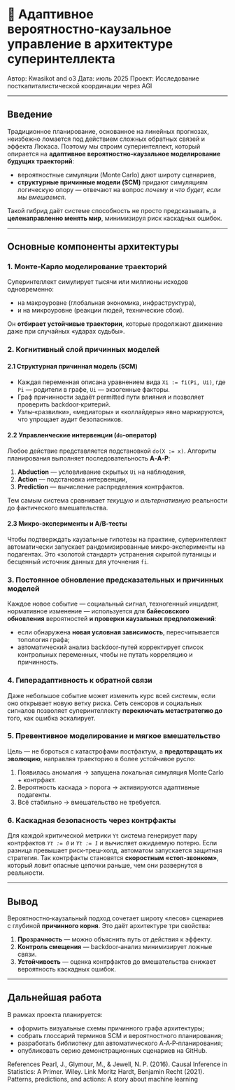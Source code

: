 # 🧠 Адаптивное вероятностно‑каузальное управление в архитектуре суперинтеллекта

Автор: Kwasikot and o3
Дата: июль 2025
Проект: Исследование посткапиталистической координации через AGI

---

## Введение

Традиционное планирование, основанное на линейных прогнозах, неизбежно ломается под действием сложных обратных связей и эффекта Люкаса.
Поэтому мы строим суперинтеллект, который опирается на **адаптивное вероятностно‑каузальное моделирование будущих траекторий**:

* вероятностные симуляции (Monte Carlo) дают широту сценариев,
* **структурные причинные модели (SCM)** придают симуляциям логическую опору — отвечают на вопрос *почему* и *что будет, если мы вмешаемся*.

Такой гибрид даёт системе способность не просто предсказывать, а **целенаправленно менять мир**, минимизируя риск каскадных ошибок.

---

## Основные компоненты архитектуры

### 1. Монте‑Карло моделирование траекторий

Суперинтеллект симулирует тысячи или миллионы исходов одновременно:

* на макроуровне (глобальная экономика, инфраструктура),
* и на микроуровне (реакции людей, технические сбои).

Он **отбирает устойчивые траектории**, которые продолжают движение даже при случайных «ударах судьбы».

### 2. Когнитивный слой причинных моделей

#### 2.1 Структурная причинная модель (SCM)

* Каждая переменная описана уравнением вида `Xi := fi(Pi, Ui)`, где `Pi` — родители в графе, `Ui` — экзогенные факторы.
* Граф причинности задаёт permitted пути влияния и позволяет проверить backdoor‑критерий.
* Узлы‑«развилки», «медиаторы» и «коллайдеры» явно маркируются, что упрощает аудит безопасников.

#### 2.2 Управленческие интервенции (`do`‑оператор)

Любое действие представляется подстановкой `do(X := x)`.
Алгоритм планирования выполняет последовательность **A‑A‑P**:

1. **Abduction** — условливание скрытых `Ui` на наблюдения,
2. **Action** — подстановка интервенции,
3. **Prediction** — вычисление распределения контрфактов.

Тем самым система сравнивает *текущую* и *альтернативную* реальности до фактического вмешательства.

#### 2.3 Микро‑эксперименты и A/B‑тесты

Чтобы подтверждать каузальные гипотезы на практике, суперинтеллект автоматически запускает рандомизированные микро‑эксперименты на подагентах.
Это «золотой стандарт» устранения скрытой путаницы и бесценный источник данных для уточнения `fi`.

### 3. Постоянное обновление предсказательных и причинных моделей

Каждое новое событие — социальный сигнал, техногенный инцидент, нормативное изменение — используется для **байесовского обновления** вероятностей **и проверки каузальных предположений**:

* если обнаружена **новая условная зависимость**, пересчитывается топология графа;
* автоматический анализ backdoor‑путей корректирует список контрольных переменных, чтобы не путать корреляцию и причинность.

### 4. Гиперадаптивность к обратной связи

Даже небольшое событие может изменить курс всей системы, если оно открывает новую ветку риска.
Сеть сенсоров и социальных сигналов позволяет суперинтеллекту **переключать метастратегию до** того, как ошибка эскалирует.

### 5. Превентивное моделирование и мягкое вмешательство

Цель — не бороться с катастрофами постфактум, а **предотвращать их эволюцию**, направляя траекторию в более устойчивое русло:

1. Появилась аномалия → запущена локальная симуляция Monte Carlo + контрфакт.
2. Вероятность каскада > порога → активируются адаптивные подагенты.
3. Всё стабильно → вмешательство не требуется.

### 6. Каскадная безопасность через контрфакты

Для каждой критической метрики `Yt` система генерирует пару контрфактов *`Yt := 0`* и *`Yt := 1`* и вычисляет ожидаемую потерю.
Если разница превышает риск‑треш‑холд, автоматом запускается защитная стратегия.
Так контрфакты становятся **скоростным «стоп‑звонком»**, который ловит опасные цепочки раньше, чем они развернутся в реальности.

---

## Вывод

Вероятностно‑каузальный подход сочетает широту «лесов» сценариев с глубиной **причинного корня**.
Это даёт архитектуре три свойства:

1. **Прозрачность** — можно объяснить путь от действия к эффекту.
2. **Контроль смещения** — backdoor‑анализ минимизирует ложные связи.
3. **Устойчивость** — оценка контрфактов до вмешательства снижает вероятность каскадных ошибок.

---

## Дальнейшая работа

В рамках проекта планируется:

* оформить визуальные схемы причинного графа архитектуры;
* собрать глоссарий терминов SCM и вероятностного планирования;
* разработать библиотеку для автоматического A‑A‑P‑планирования;
* опубликовать серию демонстрационных сценариев на GitHub.

References
Pearl, J., Glymour, M., & Jewell, N. P. (2016). Causal Inference in Statistics: A Primer. Wiley. Link
Moritz Hardt, Benjamin Recht (2021). Patterns, predictions, and actions: A story about machine learning